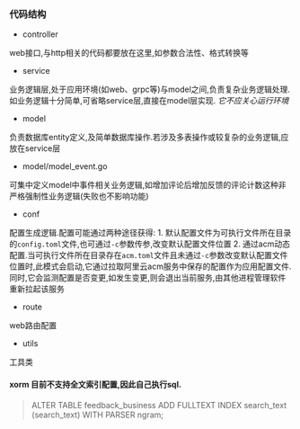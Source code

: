 

### 代码结构
- controller

web接口,与http相关的代码都要放在这里,如参数合法性、格式转换等
- service

业务逻辑层,处于应用环境(如web、grpc等)与model之间,负责复杂业务逻辑处理. 如业务逻辑十分简单,可省略service层,直接在model层实现. *它不应关心运行环境*
- model

负责数据库entity定义,及简单数据库操作.若涉及多表操作或较复杂的业务逻辑,应放在service层
- model/model_event.go

可集中定义model中事件相关业务逻辑,如增加评论后增加反馈的评论计数这种非严格强制性业务逻辑(失败也不影响功能)
- conf

配置生成逻辑.配置可能通过两种途径获得:
     1. 默认配置文件为可执行文件所在目录的`config.toml`文件,也可通过`-c`参数传参,改变默认配置文件位置
     2. 通过acm动态配置.当可执行文件所在目录存在`acm.toml`文件且未通过`-c`参数改变默认配置文件位置时,此模式会启动,它通过拉取阿里云acm服务中保存的配置作为应用配置文件.同时,它会监测配置是否变更,如发生变更,则会退出当前服务,由其他进程管理软件重新拉起该服务
- route

web路由配置
- utils

工具类

#### xorm 目前不支持全文索引配置,因此自己执行sql.
> ALTER TABLE feedback_business ADD FULLTEXT INDEX search_text (search_text) WITH PARSER ngram;

